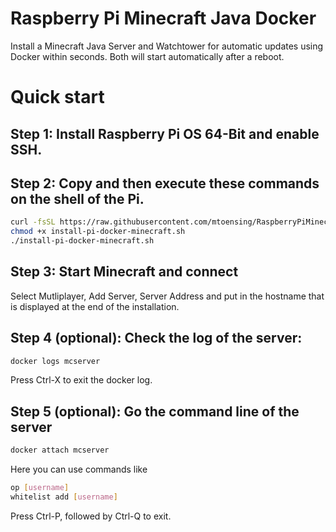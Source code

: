 # Raspberry Pi Minecraft Java Docker
Install a Minecraft Java Server and Watchtower for automatic updates using Docker within seconds. Both will start automatically after a reboot.

# Quick start 

## Step 1: Install Raspberry Pi OS 64-Bit and enable SSH.

## Step 2: Copy and then execute these commands on the shell of the Pi.

```sh
curl -fsSL https://raw.githubusercontent.com/mtoensing/RaspberryPiMinecraftDocker/main/getPiMinecraftDocker.sh -o install-pi-docker-minecraft.sh 
chmod +x install-pi-docker-minecraft.sh 
./install-pi-docker-minecraft.sh
```

## Step 3: Start Minecraft and connect

Select Mutliplayer, Add Server, Server Address and put in the hostname that is displayed at the end of the installation.

## Step 4 (optional): Check the log of the server:

```sh 
docker logs mcserver
```

Press Ctrl-X to exit the docker log.

## Step 5 (optional): Go the command line of the server 

```sh 
docker attach mcserver
```

Here you can use commands like 

```sh 
op [username] 
whitelist add [username] 
```

Press Ctrl-P, followed by Ctrl-Q to exit.
